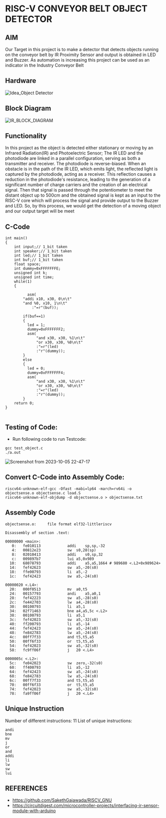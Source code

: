 
# RISC-V CONVEYOR BELT OBJECT DETECTOR


## AIM

Our Target in this project is to make a detector that detects objects running on the conveyor belt by IR Proximity Sensor and output is obtained in LED and Buzzer. As automation is increasing this project can be used as an indicator in the Industry Conveyor Belt

## Hardware

![Idea_Object Detector](https://github.com/SolankiPratikkumar/IIITB_PRATIKKUMAR_ASIC/assets/140999250/43a98878-a10f-4490-8124-b4db6dd9fac8)

## Block Diagram

![IR_BLOCK_DIAGRAM](https://github.com/SolankiPratikkumar/IIITB_PRATIKKUMAR_ASIC/assets/140999250/044369d4-b92c-492b-a292-eb22ccbd8983)

## Functionality

In this project as the object is detected either stationary or moving by an Infrared Radiation(IR) and Photoelectric Sensor; 
The IR LED and the photodiode are linked in a parallel configuration, serving as both a transmitter and receiver. The photodiode is reverse-biased. When an obstacle is in the path of the IR LED, which emits light, the reflected light is captured by the photodiode, acting as a receiver. This reflection causes a reduction in the photodiode's resistance, leading to the generation of a significant number of charge carriers and the creation of an electrical signal.
Then that signal is passed through the potentiometer to meet the distant object up to 500cm and the obtained signal is kept as an input to the RISC-V core which will process the signal and provide output to the Buzzer and LED. So, by this process, we would get the detection of a moving object and our output target will be meet

## C-Code
```
int main()
{
	int input;// 1_bit taken
	int speaker;// 1_bit taken
	int led;// 1_bit taken
	int buf;// 1_bit taken
	float space;
	int dummy=0xFFFFFFFE;
	unsigned int k;
	unsigned int time;
	while(1)
	{

          asm(
		"addi x10, x30, 0\n\t"
		"and %0, x10, 1\n\t"
			:"=r"(buf)); 
			
		if(buf==1)
		{
		  led = 1;
		  dummy=0xFFFFFFF2;
		  asm(
		      "and x30, x30, %1\n\t"
		      "or x30, x30, %0\n\t"
		      :"=r"(led)
		      :"r"(dummy));
		}
		else
		{
		  led = 0;
		  dummy=0xFFFFFFF4;
		  asm(
		      "and x30, x30, %1\n\t"
		      "or x30, x30, %0\n\t"
		      :"=r"(led)
		      :"r"(dummy));
		}
	return 0;
}


```

## Testing of Code:

* Run following code to run Testcode:
  
```
gcc test_object.c
./a.out
```

![Screenshot from 2023-10-05 22-47-17](https://github.com/SolankiPratikkumar/IIITB_PRATIKKUMAR_ASIC/assets/140999250/5b9c2a7a-2cf1-48de-be71-c2a5ccf3f280)


## Convert C-Code into Assembly Code:

```
riscv64-unknown-elf-gcc -Ofast -mabi=lp64 -march=rv64i -o objectsense.o objectsense.c load.S
riscv64-unknown-elf-objdump -d objectsense.o > objectsense.txt
```


## Assembly Code

```
objectsense.o:     file format elf32-littleriscv

Disassembly of section .text:

00000000 <main>:
   0:	fe010113          	addi	sp,sp,-32
   4:	00812e23          	sw	s0,28(sp)
   8:	02010413          	addi	s0,sp,32
   c:	009897b7          	lui	a5,0x989
  10:	68078793          	addi	a5,a5,1664 # 989680 <.L2+0x989624>
  14:	fef42623          	sw	a5,-20(s0)
  18:	ffe00793          	li	a5,-2
  1c:	fef42423          	sw	a5,-24(s0)

00000020 <.L4>:
  20:	000f0513          	mv	a0,t5
  24:	00157793          	andi	a5,a0,1
  28:	fef42223          	sw	a5,-28(s0)
  2c:	fe442703          	lw	a4,-28(s0)
  30:	00100793          	li	a5,1
  34:	02f71463          	bne	a4,a5,5c <.L2>
  38:	00100793          	li	a5,1
  3c:	fef42023          	sw	a5,-32(s0)
  40:	ff200793          	li	a5,-14
  44:	fef42423          	sw	a5,-24(s0)
  48:	fe842783          	lw	a5,-24(s0)
  4c:	00ff7f33          	and	t5,t5,a5
  50:	00ff6f33          	or	t5,t5,a5
  54:	fef42023          	sw	a5,-32(s0)
  58:	fc9ff06f          	j	20 <.L4>

0000005c <.L2>:
  5c:	fe042023          	sw	zero,-32(s0)
  60:	ff400793          	li	a5,-12
  64:	fef42423          	sw	a5,-24(s0)
  68:	fe842783          	lw	a5,-24(s0)
  6c:	00ff7f33          	and	t5,t5,a5
  70:	00ff6f33          	or	t5,t5,a5
  74:	fef42023          	sw	a5,-32(s0)
  78:	fa9ff06f          	j	20 <.L4>
```

## Unique Instruction

Number of different instructions: 11
List of unique instructions:

```
andi
bne
mv
j
or
and
addi
li
lw
sw
lui
```

## REFERENCES

* https://github.com/SakethGajawada/RISCV_GNU
* https://circuitdigest.com/microcontroller-projects/interfacing-ir-sensor-module-with-arduino

